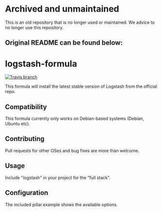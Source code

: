 # Archived and unmaintained

This is an old repository that is no longer used or maintained. We advice to no longer use this repository.

## Original README can be found below:

# logstash-formula

[![Travis branch](https://img.shields.io/travis/Enrise/logstash-formula/master.svg?style=flat-square)](https://travis-ci.org/Enrise/logstash-formula)

This formula will install the latest stable version of Logstash from the official repo.

## Compatibility

This formula currently only works on Debian-based systems (Debian, Ubuntu etc).

## Contributing

Pull requests for other OSes and bug fixes are more than welcome.

## Usage

Include "logstash" in your project for the "full stack".

## Configuration

The included pillar.example shows the available options.
